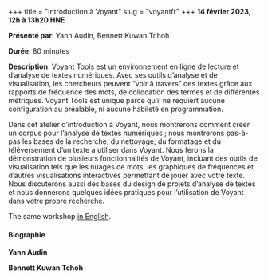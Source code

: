 +++
title = "Introduction à Voyant"
slug = "voyantfr"
+++
**14 février 2023, 12h à 13h20 HNE**

**Présenté par**: Yann Audin, Bennett Kuwan Tchoh

**Durée**: 80 minutes

**Description**: Voyant Tools est un environnement en ligne de lecture et d’analyse de textes numériques. Avec
ses outils d’analyse et de visualisation, les chercheurs peuvent “voir à travers” des textes grâce aux
rapports de fréquence des mots, de collocation des termes et de différentes métriques. Voyant Tools est unique
parce qu’il ne requiert aucune configuration au préalable, ni aucune habileté en programmation.

Dans cet atelier d’introduction à Voyant, nous montrerons comment créer un corpus pour l’analyse de textes
numériques ; nous montrerons pas-à-pas les bases de la recherche, du nettoyage, du formatage et du
téléversement d’un texte à utiliser dans Voyant. Nous ferons la démonstration de plusieurs fonctionnalités de
Voyant, incluant des outils de visualisation tels que les nuages de mots, les graphiques de fréquences et
d’autres visualisations interactives permettant de jouer avec votre texte. Nous discuterons aussi des bases du
design de projets d’analyse de textes et nous donnerons quelques idées pratiques pour l’utilisation de Voyant
dans votre propre recherche.

The same workshop [in English](/voyant).

#### Biographie

**Yann Audin**

**Bennett Kuwan Tchoh**

<!-- {{< vimeo 690948795 >}} -->
<!-- <br> -->

<!-- - [Watch this session on Vimeo](https://vimeo.com/690948795) -->

